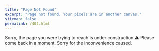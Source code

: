 ```yaml
---
title: "Page Not Found"
excerpt: "Page not found. Your pixels are in another canvas."
sitemap: false
permalink: /404.html
---
```


Sorry, the page you were trying to reach is under construction.⚠️
Please come back in a moment. Sorry for the inconvenience caused.
